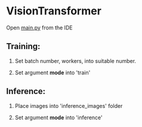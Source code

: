 # VisionTransformer

Open [main.py](https://github.com/nadeny/VisionTransformer/blob/main/main.py) from the IDE

## Training:
1. Set batch number, workers, into suitable number. 

2. Set argument **mode** into 'train'

## Inference:
1. Place images into 'inference_images' folder

2. Set argument **mode**  into 'inference'
